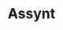 ---
layout: photography
title:  "Assynt"
region: "Scotland"
year: 2020
id: assynt
intro: "Home to some of the most intriguing mountains and broken landscapes, I'll just keep going back to this place."
seo:
  title: "Travel Photography - Assynt"
  description: "Photography from the Assynt in Scotland including Suilven and Stac Pollaidh"
  image:
    url: "NC500-047.jpg"
    alt: "Stac Pollaidh"
hero:
  url: "NC500-026.jpg"
  alt: "Howard on Stac Pollaidh"
  location: stac-pollaidh
thumb:
  - url: "NC500-003.jpg"
    alt: "Howard on Stac Pollaidh"
  - url: "NC500-017.jpg"
    alt: "Suilven"
---